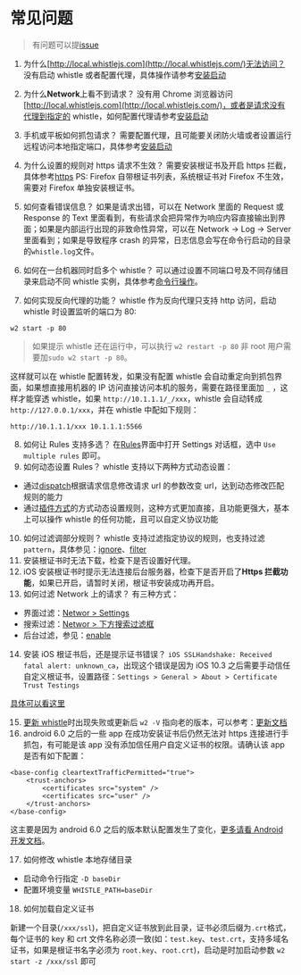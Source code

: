 # 常见问题

> 有问题可以提[issue](https://github.com/avwo/whistle/issues/new)

1. 为什么[http://local.whistlejs.com](http://local.whistlejs.com/)无法访问？
   没有启动 whistle 或者配置代理，具体操作请参考[安装启动](install.html)

2. 为什么**Network**上看不到请求？
   没有用 Chrome 浏览器访问[http://local.whistlejs.com](http://local.whistlejs.com/)，或者是请求没有代理到指定的 whistle，如何配置代理请参考[安装启动](install.html)
3. 手机或平板如何抓包请求？
   需要配置代理，且可能要关闭防火墙或者设置运行远程访问本地指定端口，具体参考[安装启动](install.html)
4. 为什么设置的规则对 https 请求不生效？
   需要安装根证书及开启 https 拦截，具体参考[https](webui/https.html)
   PS: Firefox 自带根证书列表，系统根证书对 Firefox 不生效，需要对 Firefox 单独安装根证书。

5. 如何查看错误信息？
   如果是请求出错，可以在 Network 里面的 Request 或 Response 的 Text 里面看到，有些请求会把异常作为响应内容直接输出到界面；如果是内部运行出现的非致命性异常，可以在 Network -> Log -> Server 里面看到；如果是导致程序 crash 的异常，日志信息会写在命令行启动的目录的`whistle.log`文件。

6. 如何在一台机器同时启多个 whistle？
   可以通过设置不同端口号及不同存储目录来启动不同 whistle 实例，具体参考[命令行操作](cli.html)。

7. 如何实现反向代理的功能？
   whistle 作为反向代理只支持 http 访问，启动 whistle 时设置监听的端口为 80:

```
w2 start -p 80
```

> 如果提示 whistle 还在运行中，可以执行 `w2 restart -p 80`
> 非 root 用户需要加`sudo w2 start -p 80`。

这样就可以在 whistle 配置转发，如果没有配置 whistle 会自动重定向到抓包界面，如果想直接用机器的 IP 访问直接访问本机的服务，需要在路径里面加 `_` ，这样才能穿透 whistle，如果 `http://10.1.1.1/_/xxx`，whistle 会自动转成 `http://127.0.0.1/xxx`，并在 whistle 中配如下规则：

```
http://10.1.1.1/xxx 10.1.1.1:5566
```

8. 如何让 Rules 支持多选？
   在[Rules](webui/rules.html)界面中打开 Settings 对话框，选中 `Use multiple rules` 即可。
9. 如何动态设置 Rules？
   whistle 支持以下两种方式动态设置：

- 通过[dispatch](rules/dispatch.html)根据请求信息修改请求 url 的参数改变 url，达到动态修改匹配规则的能力
- 通过[插件方式](plugins/plugins.html)的方式动态设置规则，这种方式更加直接，且功能更强大，基本上可以操作 whistle 的任何功能，且可以自定义协议功能

10. 如何过滤调部分规则？
    whistle 支持过滤指定协议的规则，也支持过滤 `pattern`，具体参见：[ignore](rules/ignore.html)、[filter](rules/filter.html)
11. 安装根证书时无法下载，检查下是否设置好代理。
12. iOS 安装根证书时提示无法连接后台服务器，检查下是否开启了**Https 拦截功能**，如果已开启，请暂时关闭，根证书安装成功再开启。
13. 如何过滤 Network 上的请求？
    有三种方式：

- 界面过滤：[Networ > Settings](webui/settings.html)
- 搜索过滤：[Networ > 下方搜索过滤框](webui/network.html)
- 后台过滤，参见：[enable](enable.html)

14. 安装 iOS 根证书后，还是提示证书错误？
    `iOS SSLHandshake: Received fatal alert: unknown_ca`，出现这个错误是因为 iOS 10.3 之后需要手动信任自定义根证书，设置路径：`Settings > General > About > Certificate Trust Testings`

[具体可以看这里](http://www.neglectedpotential.com/2017/04/trusting-custom-root-certificates-on-ios-10-3/)

15. [更新 whistle](./update.html)时出现失败或更新后 `w2 -V` 指向老的版本，可以参考：[更新文档](./update.html)
16. android 6.0 之后的一些 app 在成功安装证书后仍然无法对 https 连接进行手抓包，有可能是该 app 没有添加信任用户自定义证书的权限。请确认该 app 是否有如下配置：

```
<base-config cleartextTrafficPermitted="true">
    <trust-anchors>
        <certificates src="system" />
        <certificates src="user" />
    </trust-anchors>
</base-config>
```

这主要是因为 android 6.0 之后的版本默认配置发生了变化，[更多请看 Android 开发文档](https://developer.android.com/training/articles/security-config#base-config)。

17. 如何修改 whistle 本地存储目录

- 启动命令行指定 `-D baseDir`
- 配置环境变量 `WHISTLE_PATH=baseDir`

18. 如何加载自定义证书

新建一个目录(`/xxx/ssl`)，把自定义证书放到此目录，证书必须后缀为`.crt`格式，每个证书的 key 和 crt 文件名称必须一致(如：`test.key`、`test.crt`，支持多域名证书，如果是根证书名字必须为 `root.key`、`root.crt`)，启动是时加启动参数 `w2 start -z /xxx/ssl` 即可
